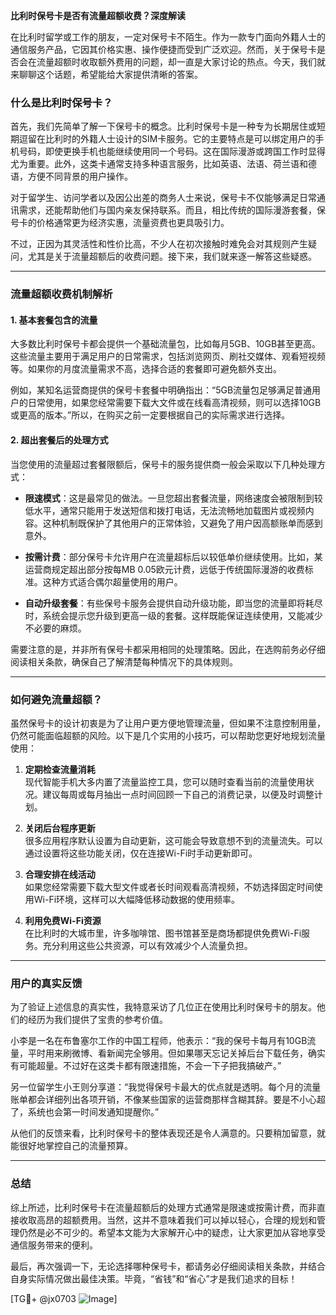 **比利时保号卡是否有流量超额收费？深度解读**

在比利时留学或工作的朋友，一定对保号卡不陌生。作为一款专门面向外籍人士的通信服务产品，它因其价格实惠、操作便捷而受到广泛欢迎。然而，关于保号卡是否会在流量超额时收取额外费用的问题，却一直是大家讨论的热点。今天，我们就来聊聊这个话题，希望能给大家提供清晰的答案。

### 什么是比利时保号卡？

首先，我们先简单了解一下保号卡的概念。比利时保号卡是一种专为长期居住或短期逗留在比利时的外籍人士设计的SIM卡服务。它的主要特点是可以绑定用户的手机号码，即使更换手机也能继续使用同一个号码。这在国际漫游或跨国工作时显得尤为重要。此外，这类卡通常支持多种语言服务，比如英语、法语、荷兰语和德语，方便不同背景的用户操作。

对于留学生、访问学者以及因公出差的商务人士来说，保号卡不仅能够满足日常通讯需求，还能帮助他们与国内亲友保持联系。而且，相比传统的国际漫游套餐，保号卡的价格通常更为经济实惠，流量资费也更具吸引力。

不过，正因为其灵活性和性价比高，不少人在初次接触时难免会对其规则产生疑问，尤其是关于流量超额后的收费问题。接下来，我们就来逐一解答这些疑惑。

---

### 流量超额收费机制解析

#### 1. **基本套餐包含的流量**
大多数比利时保号卡都会提供一个基础流量包，比如每月5GB、10GB甚至更高。这些流量主要用于满足用户的日常需求，包括浏览网页、刷社交媒体、观看短视频等。如果你的月度流量需求不高，选择合适的套餐即可避免额外支出。

例如，某知名运营商提供的保号卡套餐中明确指出：“5GB流量包足够满足普通用户的日常使用，如果您经常需要下载大文件或在线看高清视频，则可以选择10GB或更高的版本。”所以，在购买之前一定要根据自己的实际需求进行选择。

#### 2. **超出套餐后的处理方式**
当您使用的流量超过套餐限额后，保号卡的服务提供商一般会采取以下几种处理方式：

- **限速模式**：这是最常见的做法。一旦您超出套餐流量，网络速度会被限制到较低水平，通常只能用于发送短信和拨打电话，无法流畅地加载图片或视频内容。这种机制既保护了其他用户的正常体验，又避免了用户因高额账单而感到意外。
  
- **按需计费**：部分保号卡允许用户在流量超标后以较低单价继续使用。比如，某运营商规定超出部分按每MB 0.05欧元计费，远低于传统国际漫游的收费标准。这种方式适合偶尔超量使用的用户。

- **自动升级套餐**：有些保号卡服务会提供自动升级功能，即当您的流量即将耗尽时，系统会提示您升级到更高一级的套餐。这样既能保证连续使用，又能减少不必要的麻烦。

需要注意的是，并非所有保号卡都采用相同的处理策略。因此，在选购前务必仔细阅读相关条款，确保自己了解清楚每种情况下的具体规则。

---

### 如何避免流量超额？

虽然保号卡的设计初衷是为了让用户更方便地管理流量，但如果不注意控制用量，仍然可能面临超额的风险。以下是几个实用的小技巧，可以帮助您更好地规划流量使用：

1. **定期检查流量消耗**  
   现代智能手机大多内置了流量监控工具，您可以随时查看当前的流量使用状况。建议每周或每月抽出一点时间回顾一下自己的消费记录，以便及时调整计划。

2. **关闭后台程序更新**  
   很多应用程序默认设置为自动更新，这可能会导致意想不到的流量流失。可以通过设置将这些功能关闭，仅在连接Wi-Fi时手动更新即可。

3. **合理安排在线活动**  
   如果您经常需要下载大型文件或者长时间观看高清视频，不妨选择固定时间使用Wi-Fi环境，这样可以大幅降低移动数据的使用频率。

4. **利用免费Wi-Fi资源**  
   在比利时的大城市里，许多咖啡馆、图书馆甚至是商场都提供免费Wi-Fi服务。充分利用这些公共资源，可以有效减少个人流量负担。

---

### 用户的真实反馈

为了验证上述信息的真实性，我特意采访了几位正在使用比利时保号卡的朋友。他们的经历为我们提供了宝贵的参考价值。

小李是一名在布鲁塞尔工作的中国工程师，他表示：“我的保号卡每月有10GB流量，平时用来刷微博、看新闻完全够用。但如果哪天忘记关掉后台下载任务，确实有可能超量。不过好在这类卡都有限速措施，不会一下子把我搞破产。”

另一位留学生小王则分享道：“我觉得保号卡最大的优点就是透明。每个月的流量账单都会详细列出各项开销，不像某些国家的运营商那样含糊其辞。要是不小心超了，系统也会第一时间发通知提醒你。”

从他们的反馈来看，比利时保号卡的整体表现还是令人满意的。只要稍加留意，就能很好地掌控自己的流量预算。

---

### 总结

综上所述，比利时保号卡在流量超额后的处理方式通常是限速或按需计费，而非直接收取高昂的超额费用。当然，这并不意味着我们可以掉以轻心，合理的规划和管理仍然是必不可少的。希望本文能为大家解开心中的疑虑，让大家更加从容地享受通信服务带来的便利。

最后，再次强调一下，无论选择哪种保号卡，都请务必仔细阅读相关条款，并结合自身实际情况做出最佳决策。毕竟，“省钱”和“省心”才是我们追求的目标！

[TG💪+ @jx0703 ![Image](https://github.com/user-attachments/assets/dbca1d08-cadb-493c-b0ec-ad6f7a83f270)]